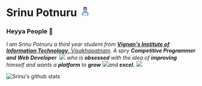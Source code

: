 # Srinu Potnuru&nbsp;<img src="https://github.com/srinupotnuru/srinupotnuru/blob/main/assets/37879-programmer.gif" width="30px">

### Heyya People 👋
<p>
  <em>
    I am Srinu Potnuru a third year student from <a href="http://www.vignaniit.edu.in/"> <b>Vignan's Institute of Information Technology</b>, Visakhapatnam</a>.  
    A spry <b>Competitive Programmer and Web Developer</b> </b>&nbsp;<img src="https://github.com/TheDudeThatCode/TheDudeThatCode/blob/master/Assets/Designer.gif" width="36px">  who is <b>obsessed</b>
    with the idea of <b>improving</b> himself and wants a <b>platform</b> to 
    <b>grow</b> <img src="https://github.com/TheDudeThatCode/TheDudeThatCode/blob/master/Assets/Rocket.gif" width="18px">and 
    <b>excel.</b> <img src="https://github.com/TheDudeThatCode/TheDudeThatCode/blob/master/Assets/Medal.gif" width="20px">
  </em>  
</p>

![Srinu's github stats](https://github-readme-stats.vercel.app/api?username=srinupotnuru&show_icons=true&theme=radical)
<!--
**srinupotnuru/srinupotnuru** is a ✨ _special_ ✨ repository because its `README.md` (this file) appears on your GitHub profile.

Here are some ideas to get you started:

- 🔭 I’m currently working on ...
- 🌱 I’m currently learning ...
- 👯 I’m looking to collaborate on ...
- 🤔 I’m looking for help with ...
- 💬 Ask me about ...
- 📫 How to reach me: ...
- 😄 Pronouns: ...
- ⚡ Fun fact: ...
-->
